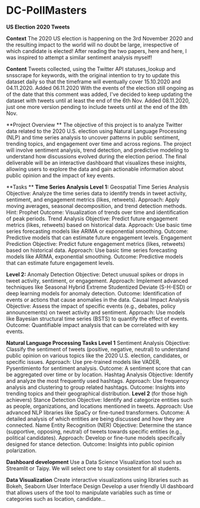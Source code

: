 # DC-PollMasters
**US Election 2020 Tweets**

**Context**
The 2020 US election is happening on the 3rd November 2020 and the resulting impact to the world will no doubt be large, irrespective of which candidate is elected! After reading the two papers, here and here, I was inspired to attempt a similar sentiment analysis myself!

**Content**
Tweets collected, using the Twitter API statuses_lookup and snsscrape for keywords, with the original intention to try to update this dataset daily so that the timeframe will eventually cover 15.10.2020 and 04.11.2020. Added 06.11.2020 With the events of the election still ongoing as of the date that this comment was added, I've decided to keep updating the dataset with tweets until at least the end of the 6th Nov. Added 08.11.2020, just one more version pending to include tweets until at the end of the 8th Nov.

**Project Overview **
The objective of this project is to analyze Twitter data related to the 2020 U.S. election using Natural Language Processing (NLP) and time series analysis to uncover patterns in public sentiment, trending topics, and engagement over time and across regions. The project will involve sentiment analysis, trend detection, and predictive modeling to understand how discussions evolved during the election period. The final deliverable will be an interactive dashboard that visualizes these insights, allowing users to explore the data and gain actionable information about public opinion and the impact of key events. 

**Tasks **
**Time Series Analysis**
**Level 1:**
Geospatial Time Series Analysis
Objective: Analyze the time series data to identify trends in tweet activity, sentiment, and engagement metrics (likes, retweets).
Approach: Apply moving averages, seasonal decomposition, and trend detection methods. Hint: Prophet
Outcome: Visualization of trends over time and identification of peak periods.
Trend Analysis
Objective: Predict future engagement metrics (likes, retweets) based on historical data.
Approach: Use basic time series forecasting models like ARIMA or exponential smoothing.
Outcome: Predictive models that can estimate future engagement levels.
Engagement Prediction
Objective: Predict future engagement metrics (likes, retweets) based on historical data.
Approach: Use basic time series forecasting models like ARIMA, exponential smoothing.
Outcome: Predictive models that can estimate future engagement levels.

**Level 2:**
Anomaly Detection
Objective: Detect unusual spikes or drops in tweet activity, sentiment, or engagement.
Approach: Implement advanced techniques like Seasonal Hybrid Extreme Studentized Deviate (S-H-ESD) or deep learning models for anomaly detection.
Outcome: Identification of events or actions that cause anomalies in the data.
Causal Impact Analysis
Objective: Assess the impact of specific events (e.g., debates, policy announcements) on tweet activity and sentiment.
Approach: Use models like Bayesian structural time series (BSTS) to quantify the effect of events.
Outcome: Quantifiable impact analysis that can be correlated with key events.

**Natural Language Processing Tasks
Level 1**
Sentiment Analysis
Objective: Classify the sentiment of tweets (positive, negative, neutral) to understand public opinion on various topics like the 2020 U.S. election, candidates, or specific issues.
Approach: Use pre-trained models like VADER, Pysentimiento for sentiment analysis.
Outcome: A sentiment score that can be aggregated over time or by location.
Hashtag Analysis
Objective: Identify and analyze the most frequently used hashtags.
Approach: Use frequency analysis and clustering to group related hashtags.
Outcome: Insights into trending topics and their geographical distribution.
**Level 2** (for those high achievers)
Stance Detection
Objective: Identify and categorize entities such as people, organizations, and locations mentioned in tweets.
Approach: Use advanced NLP libraries like SpaCy or fine-tuned transformers.
Outcome: A detailed analysis of which entities are being discussed and how they are connected.
Name Entity Recognition (NER)
Objective: Determine the stance (supportive, opposing, neutral) of tweets towards specific entities (e.g., political candidates).
Approach: Develop or fine-tune models specifically designed for stance detection.
Outcome: Insights into public opinion polarization.

**Dashboard development**
Use a Data Science Visualization tool such as Streamlit or Taipy. We will select one to stay consistent for all students.

**Data Visualization**
Create interactive visualizations using libraries such as Bokeh, Seaborn 
User Interface Design
Develop a user friendly UI dashboard that allows users of the tool to manipulate variables such as time or categories such as location, candidate… 
